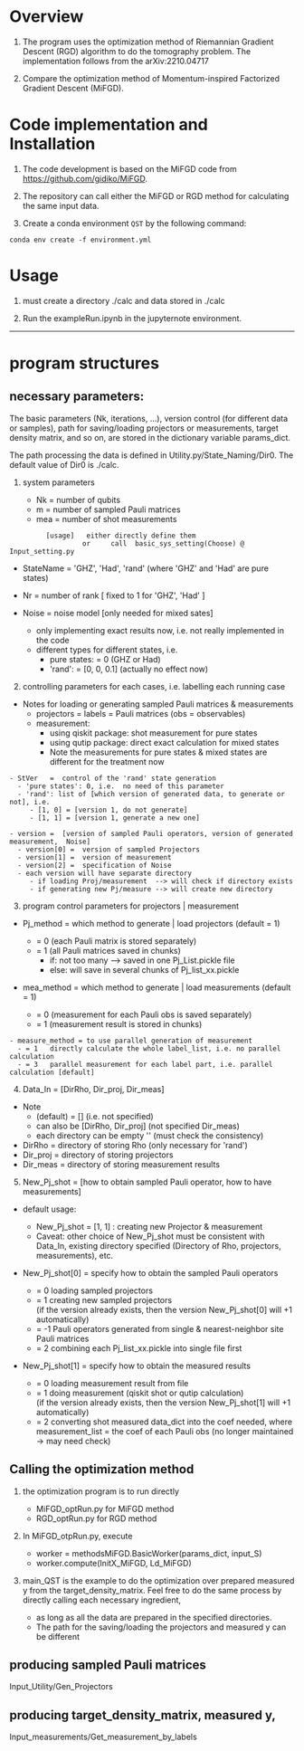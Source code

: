 # Overview

1. The program uses the optimization method of Riemannian Gradient Descent (RGD) algorithm to do the tomography problem.
   The implementation follows from the arXiv:2210.04717

2. Compare the optimization method of Momentum-inspired Factorized Gradient Descent (MiFGD). 

# Code implementation and Installation
1. The code development is based on the MiFGD code from
https://github.com/gidiko/MiFGD. 

2. The repository can call either the MiFGD or RGD method for calculating the same input data.

3.  Create a conda environment `QST` by the following command:
```
conda env create -f environment.yml 
```


# Usage

1. must create a directory ./calc and data stored in ./calc

2. Run the exampleRun.ipynb in the jupyternote environment.

----
# program structures

## necessary parameters:

The basic parameters (Nk, iterations, ...), version control (for different data or samples), path for saving/loading projectors or measurements, target density matrix, and so on, are stored in the dictionary variable params_dict.

The path processing the data is defined in 
Utility.py/State_Naming/Dir0.
The default value of Dir0 is ./calc.


1. system parameters

   - Nk    =  number of qubits
   - m     =  number of sampled Pauli matrices
   - mea   =  number of shot measurements
```
         [usage]   either directly define them
                  or     call  basic_sys_setting(Choose) @  Input_setting.py
```

   - StateName  =  'GHZ',  'Had',  'rand'   (where 'GHZ' and 'Had' are pure states)

   - Nr  =   number of rank  [  fixed to 1   for  'GHZ', 'Had'   ]
   
   - Noise   =   noise model  [only needed for mixed sates]
      - only implementing exact results now, i.e. not really implemented in the code
      -  different types for different states, i.e.
         -  pure states: = 0            (GHZ or Had)
         -  'rand':      = [0, 0, 0.1]  (actually no effect now) 

2.  controlling parameters for each cases, i.e.  labelling each running case
   - Notes for loading or generating sampled Pauli matrices & measurements 
      - projectors = labels = Pauli matrices (obs = observables) 
      - measurement: 
         - using qiskit package: shot measurement for pure states       
         - using qutip package: direct exact calculation for mixed states  
         - Note the measurements for pure states & mixed states are different for the treatment now                           

	- StVer   =  control of the 'rand' state generation   
      - 'pure states': 0, i.e.  no need of this parameter
      - 'rand': list of [which version of generated data, to generate or not], i.e.
         - [1, 0] = [version 1, do not generate] 
         - [1, 1] = [version 1, generate a new one]         

	- version =  [version of sampled Pauli operators, version of generated measurement,  Noise]
      - version[0] =  version of sampled Projectors             
      - version[1] =  version of measurement                          
      - version[2] =  specification of Noise                                
      - each version will have separate directory
         - if loading Proj/measurement  --> will check if directory exists 
         - if generating new Pj/measure --> will create new directory     

3.  program control parameters for projectors | measurement

   - Pj_method      = which method to generate | load projectors   (default = 1)
      - = 0  (each Pauli matrix is stored separately)          
      - = 1  (all Pauli matrices saved in chunks)    
         - if: not too many --> saved in one Pj_List.pickle file 
         - else: will save in several chunks of Pj_list_xx.pickle 
 
   - mea_method     = which method to generate | load measurements (default = 1)
      - = 0  (measurement for each Pauli obs is saved separately)  
      - = 1  (measurement result is stored in chunks)              

	- measure_method = to use parallel generation of measurement 
      - = 1   directly calculate the whole label_list, i.e. no parallel calculation
      - = 3   parallel measurement for each label part, i.e. parallel calculation [default]

4.  Data_In = [DirRho, Dir_proj, Dir_meas]
   - Note
      - (default)  = []   (i.e. not specified)
      - can also be [DirRho, Dir_proj]  (not specified Dir_meas)
      - each directory can be empty '' (must check the consistency)
   - DirRho = directory of storing Rho (only necessary for 'rand')
   - Dir_proj = directory of storing projectors
   - Dir_meas = directory of storing measurement results

5.  New_Pj_shot = [how to obtain sampled Pauli operator, how to have measurements]
   - default usage:
      - New_Pj_shot = [1, 1] : creating new Projector & measurement  
      - Caveat: other choice of New_Pj_shot must be consistent with Data_In, existing directory specified (Directory of Rho, projectors, measurements), etc.

   - New_Pj_shot[0] = specify how to obtain the sampled Pauli operators
      - = 0  loading sampled projectors              
      - = 1  creating new sampled projectors    
            (if the version already exists, then the version New_Pj_shot[0] will +1 automatically)
      - = -1  Pauli operators generated from single & nearest-neighbor site Pauli matrices 
      - =  2  combining each Pj_list_xx.pickle into single file first 
    
   - New_Pj_shot[1] = specify how to obtain the measured results
      - = 0  loading measurement result from file                   
      - = 1  doing measurement (qiskit shot or qutip calculation)    
              (if the version already exists, then the version New_Pj_shot[1] will +1 automatically)
      - = 2  converting shot measured data_dict into the coef needed, 
            where measurement_list = the coef of each Pauli obs
            (no longer maintained -> may need check)


## Calling the optimization method

1. the optimization program is to run directly
   - MiFGD_optRun.py   for MiFGD method
   - RGD_optRun.py     for  RGD  method

2. In MiFGD_otpRun.py, execute 
   - worker = methodsMiFGD.BasicWorker(params_dict, input_S)
   - worker.compute(InitX_MiFGD, Ld_MiFGD)

3. main_QST is the example to do the optimization over prepared measured y from the target_density_matrix. Feel free to do the same process by directly calling each necessary ingredient, 
   - as long as all the data are prepared in the specified directories.
   - The path for the saving/loading the projectors and measured y can be different


## producing sampled Pauli matrices 

Input_Utility/Gen_Projectors

## producing target_density_matrix, measured y, 

Input_measurements/Get_measurement_by_labels
